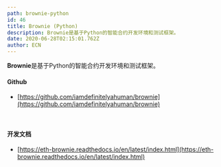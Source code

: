 ```yaml
---
path: brownie-python
id: 46
title: Brownie (Python)
description: Brownie是基于Python的智能合约开发环境和测试框架。
date: 2020-06-28T02:15:01.762Z
author: ECN
---
```



**Brownie**是基于Python的智能合约开发环境和测试框架。



#### Github

* [https://github.com/iamdefinitelyahuman/brownie](https://github.com/iamdefinitelyahuman/brownie)

<br/>

#### 开发文档

* [https://eth-brownie.readthedocs.io/en/latest/index.html](https://eth-brownie.readthedocs.io/en/latest/index.html)





